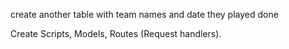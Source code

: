create another table with team names and date they played done

Create Scripts, 
Models, 
Routes (Request handlers).

